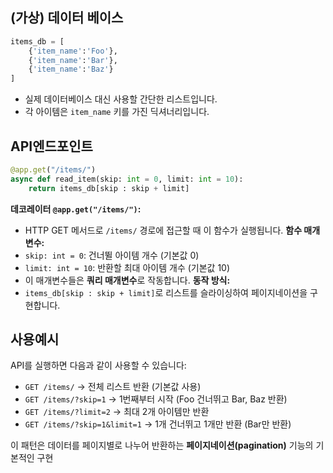 ## (가상) 데이터 베이스
```python
items_db = [
    {'item_name':'Foo'},
    {'item_name':'Bar'},
    {'item_name':'Baz'}
]
```
- 실제 데이터베이스 대신 사용할 간단한 리스트입니다.
- 각 아이템은 `item_name` 키를 가진 딕셔너리입니다.

## API엔드포인트
```python
@app.get("/items/")
async def read_item(skip: int = 0, limit: int = 10):
    return items_db[skip : skip + limit]
```

**데코레이터 `@app.get("/items/")`:**
- HTTP GET 메서드로 `/items/` 경로에 접근할 때 이 함수가 실행됩니다.
**함수 매개변수:**
- `skip: int = 0`: 건너뛸 아이템 개수 (기본값 0)
- `limit: int = 10`: 반환할 최대 아이템 개수 (기본값 10)
- 이 매개변수들은 **쿼리 매개변수**로 작동합니다.
**동작 방식:**
- `items_db[skip : skip + limit]`로 리스트를 슬라이싱하여 페이지네이션을 구현합니다.

## 사용예시
API를 실행하면 다음과 같이 사용할 수 있습니다:

- `GET /items/` → 전체 리스트 반환 (기본값 사용)
- `GET /items/?skip=1` → 1번째부터 시작 (Foo 건너뛰고 Bar, Baz 반환)
- `GET /items/?limit=2` → 최대 2개 아이템만 반환
- `GET /items/?skip=1&limit=1` → 1개 건너뛰고 1개만 반환 (Bar만 반환)

이 패턴은 데이터를 페이지별로 나누어 반환하는 **페이지네이션(pagination)** 기능의 기본적인 구현